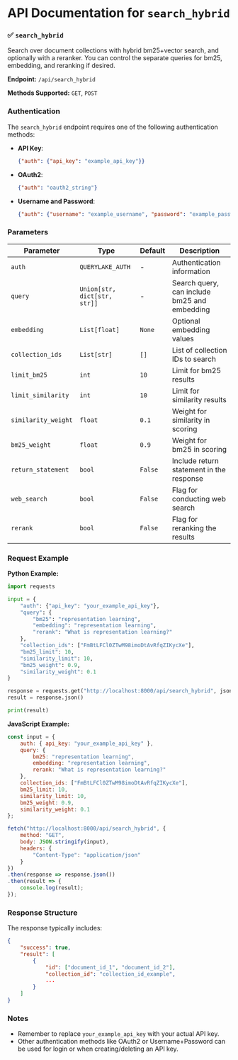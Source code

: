 # API Documentation for `search_hybrid`

### ✅ `search_hybrid`

Search over document collections with hybrid bm25+vector search, and optionally with a reranker. You can control the separate queries for bm25, embedding, and reranking if desired.

**Endpoint:** `/api/search_hybrid`

**Methods Supported:** `GET`, `POST`

### Authentication

The `search_hybrid` endpoint requires one of the following authentication methods:

- **API Key**:
  ```json
  {"auth": {"api_key": "example_api_key"}}
  ```
  
- **OAuth2**:
  ```json
  {"auth": "oauth2_string"}
  ```
  
- **Username and Password**:
  ```json
  {"auth": {"username": "example_username", "password": "example_password"}}
  ```

### Parameters

| Parameter           | Type                             | Default       | Description                                       |
|---------------------|----------------------------------|---------------|---------------------------------------------------|
| `auth`              | `QUERYLAKE_AUTH`                | -             | Authentication information                         |
| `query`             | `Union[str, dict[str, str]]`    | -             | Search query, can include bm25 and embedding      |
| `embedding`         | `List[float]`                   | `None`       | Optional embedding values                          |
| `collection_ids`    | `List[str]`                     | `[]`          | List of collection IDs to search                  |
| `limit_bm25`        | `int`                           | `10`          | Limit for bm25 results                             |
| `limit_similarity`   | `int`                           | `10`          | Limit for similarity results                       |
| `similarity_weight` | `float`                        | `0.1`         | Weight for similarity in scoring                   |
| `bm25_weight`       | `float`                        | `0.9`         | Weight for bm25 in scoring                         |
| `return_statement`   | `bool`                         | `False`       | Include return statement in the response           |
| `web_search`        | `bool`                         | `False`       | Flag for conducting web search                     |
| `rerank`            | `bool`                         | `False`       | Flag for reranking the results                     |

### Request Example

**Python Example:**
```python
import requests

input = {
    "auth": {"api_key": "your_example_api_key"},
    "query": {
        "bm25": "representation learning",
        "embedding": "representation learning",
        "rerank": "What is representation learning?"
    },
    "collection_ids": ["FmBtLFCl0ZTwM98imoDtAvRfqZIKycXe"],
    "bm25_limit": 10,
    "similarity_limit": 10,
    "bm25_weight": 0.9,
    "similarity_weight": 0.1
}

response = requests.get("http://localhost:8000/api/search_hybrid", json=input)
result = response.json()

print(result)
```

**JavaScript Example:**
```javascript
const input = {
    auth: { api_key: "your_example_api_key" },
    query: {
        bm25: "representation learning",
        embedding: "representation learning",
        rerank: "What is representation learning?"
    },
    collection_ids: ["FmBtLFCl0ZTwM98imoDtAvRfqZIKycXe"],
    bm25_limit: 10,
    similarity_limit: 10,
    bm25_weight: 0.9,
    similarity_weight: 0.1
};

fetch("http://localhost:8000/api/search_hybrid", {
    method: "GET",
    body: JSON.stringify(input),
    headers: {
        "Content-Type": "application/json"
    }
})
.then(response => response.json())
.then(result => {
    console.log(result);
});
```

### Response Structure

The response typically includes:

```json
{
    "success": true,
    "result": [
        {
            "id": ["document_id_1", "document_id_2"],
            "collection_id": "collection_id_example",
            ...
        }
    ]
}
```

### Notes

- Remember to replace `your_example_api_key` with your actual API key.
- Other authentication methods like OAuth2 or Username+Password can be used for login or when creating/deleting an API key.